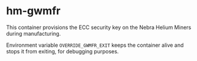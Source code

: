 # hm-gwmfr

This container provisions the ECC security key on the Nebra Helium Miners during manufacturing.

Environment variable `OVERRIDE_GWMFR_EXIT` keeps the container alive and stops it from exiting, for debugging purposes.
